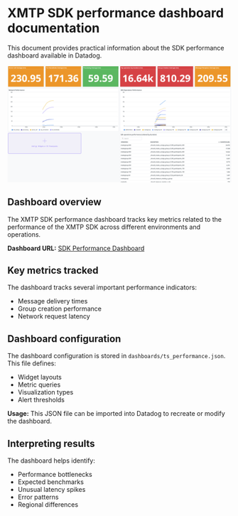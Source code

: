 # XMTP SDK performance dashboard documentation

This document provides practical information about the SDK performance dashboard available in Datadog.

![](/media/datadog.png)

## Dashboard overview

The XMTP SDK performance dashboard tracks key metrics related to the performance of the XMTP SDK across different environments and operations.

**Dashboard URL:** [SDK Performance Dashboard](https://app.datadoghq.com/dashboard/9z2-in4-3we/sdk-performance?fromUser=false&tpl_var_geo%5B0%5D=us&from_ts=1740956007001&to_ts=1740956307001&live=true)

## Key metrics tracked

The dashboard tracks several important performance indicators:

- Message delivery times
- Group creation performance
- Network request latency

## Dashboard configuration

The dashboard configuration is stored in `dashboards/ts_performance.json`. This file defines:

- Widget layouts
- Metric queries
- Visualization types
- Alert thresholds

**Usage:** This JSON file can be imported into Datadog to recreate or modify the dashboard.

## Interpreting results

The dashboard helps identify:

- Performance bottlenecks
- Expected benchmarks
- Unusual latency spikes
- Error patterns
- Regional differences
